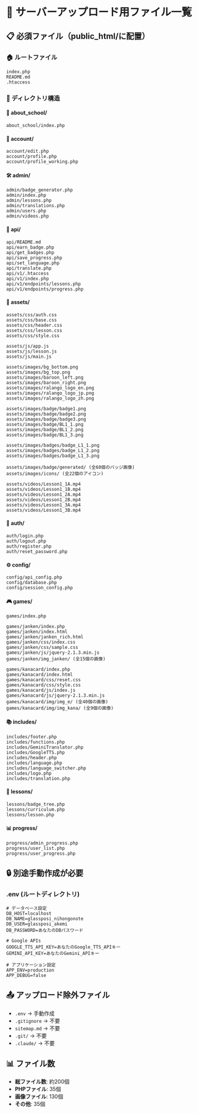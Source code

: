 # 🚀 サーバーアップロード用ファイル一覧

## 📋 必須ファイル（public_html/に配置）

### 🏠 ルートファイル
```
index.php
README.md
.htaccess
```

### 📁 ディレクトリ構造

#### 🔐 about_school/
```
about_school/index.php
```

#### 👤 account/
```
account/edit.php
account/profile.php
account/profile_working.php
```

#### 🛠️ admin/
```
admin/badge_generator.php
admin/index.php
admin/lessons.php
admin/translations.php
admin/users.php
admin/videos.php
```

#### 🔌 api/
```
api/README.md
api/earn_badge.php
api/get_badges.php
api/save_progress.php
api/set_language.php
api/translate.php
api/v1/.htaccess
api/v1/index.php
api/v1/endpoints/lessons.php
api/v1/endpoints/progress.php
```

#### 🎨 assets/
```
assets/css/auth.css
assets/css/base.css
assets/css/header.css
assets/css/lesson.css
assets/css/style.css

assets/js/app.js
assets/js/lesson.js
assets/js/main.js

assets/images/bg_bottom.png
assets/images/bg_top.png
assets/images/baroon_left.png
assets/images/baroon_right.png
assets/images/ralango_logo_en.png
assets/images/ralango_logo_jp.png
assets/images/ralango_logo_zh.png

assets/images/badge/badge1.png
assets/images/badge/badge2.png
assets/images/badge/badge3.png
assets/images/badge/BL1_1.png
assets/images/badge/BL1_2.png
assets/images/badge/BL1_3.png

assets/images/badges/badge_L1_1.png
assets/images/badges/badge_L1_2.png
assets/images/badges/badge_L1_3.png

assets/images/badge/generated/ (全60個のバッジ画像)
assets/images/icons/ (全22個のアイコン)

assets/videos/Lesson1_1A.mp4
assets/videos/Lesson1_1B.mp4
assets/videos/Lesson1_2A.mp4
assets/videos/Lesson1_2B.mp4
assets/videos/Lesson1_3A.mp4
assets/videos/Lesson1_3B.mp4
```

#### 🔑 auth/
```
auth/login.php
auth/logout.php
auth/register.php
auth/reset_password.php
```

#### ⚙️ config/
```
config/api_config.php
config/database.php
config/session_config.php
```

#### 🎮 games/
```
games/index.php

games/janken/index.php
games/janken/index.html
games/janken/janken_rich.html
games/janken/css/index.css
games/janken/css/sample.css
games/janken/js/jquery-2.1.3.min.js
games/janken/img_janken/ (全15個の画像)

games/kanacard/index.php
games/kanacard/index.html
games/kanacard/css/reset.css
games/kanacard/css/style.css
games/kanacard/js/index.js
games/kanacard/js/jquery-2.1.3.min.js
games/kanacard/img/img_e/ (全40個の画像)
games/kanacard/img/img_kana/ (全9個の画像)
```

#### 📚 includes/
```
includes/footer.php
includes/functions.php
includes/GeminiTranslator.php
includes/GoogleTTS.php
includes/header.php
includes/language.php
includes/language_switcher.php
includes/logo.php
includes/translation.php
```

#### 📖 lessons/
```
lessons/badge_tree.php
lessons/curriculum.php
lessons/lesson.php
```

#### 📊 progress/
```
progress/admin_progress.php
progress/user_list.php
progress/user_progress.php
```

## 🔒 別途手動作成が必要

### .env (ルートディレクトリ)
```env
# データベース設定
DB_HOST=localhost
DB_NAME=glassposi_nihongonote
DB_USER=glassposi_akemi
DB_PASSWORD=あなたのDBパスワード

# Google APIs
GOOGLE_TTS_API_KEY=あなたのGoogle_TTS_APIキー
GEMINI_API_KEY=あなたのGemini_APIキー

# アプリケーション設定
APP_ENV=production
APP_DEBUG=false
```

## 📤 アップロード除外ファイル
- `.env` → 手動作成
- `.gitignore` → 不要
- `sitemap.md` → 不要
- `.git/` → 不要
- `.claude/` → 不要

## 📊 ファイル数
- **総ファイル数**: 約200個
- **PHPファイル**: 35個
- **画像ファイル**: 130個
- **その他**: 35個